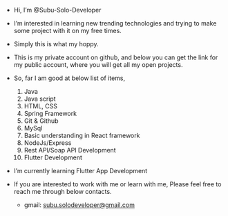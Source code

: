 - Hi, I’m @Subu-Solo-Developer
- I’m interested in learning new trending technologies and trying to make some project with it on my free times.
- Simply this is what my hoppy.
- This is my private account on github, and below you can get the link for my public account, where you will get all my open projects.
   
- So, far I am good at below list of items,
    1. Java
   2. Java script
   3. HTML, CSS
   4. Spring Framework
   5. Git & Github
   6. MySql
   7. Basic understanding in React framework
   8. NodeJs/Express
   9. Rest API/Soap API Development
   10. Flutter Development

- I’m currently learning Flutter App Development
- If you are interested to work with me or learn with me, Please feel free to reach me through below contacts.
  - gmail: subu.solodeveloper@gmail.com

<!---
Subu-Solo-Developer/Subu-Solo-Developer is a ✨ special ✨ repository because its `README.md` (this file) appears on your GitHub profile.
You can click the Preview link to take a look at your changes.
--->
